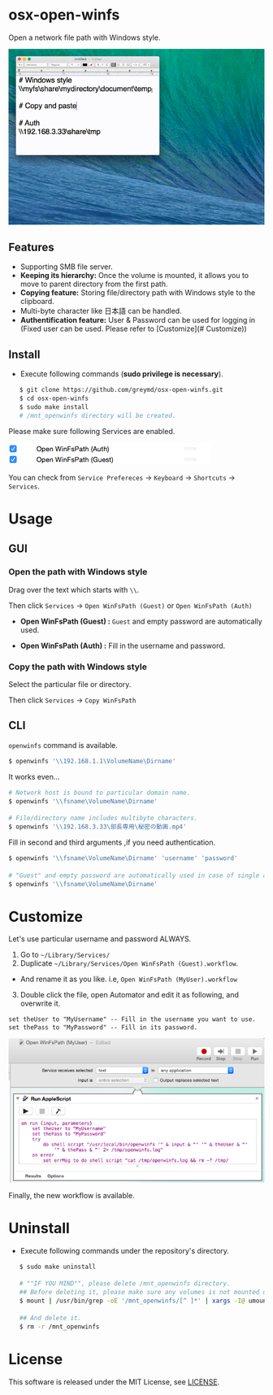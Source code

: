 # osx-open-winfs
Open a network file path with Windows style.

![animation](./img/osx-open-winfs-movie.gif)

## Features
 * Supporting SMB file server.
 * **Keeping its hierarchy:**  Once the volume is mounted, it allows you to move to parent directory from the first path.
 * **Copying feature:** Storing file/directory path with Windows style to the clipboard.
 * Multi-byte character like 日本語 can be handled.
 * **Authentification feature:** User & Password can be used for logging in (Fixed user can be used. Please refer to [Customize](# Customize))

## Install

* Execute following commands (**sudo privilege is necessary**).

```sh
   $ git clone https://github.com/greymd/osx-open-winfs.git
   $ cd osx-open-winfs
   $ sudo make install
   # /mnt_openwinfs directory will be created.
```

Please make sure following Services are enabled.

![animation](./img/service-preferences.png)

You can check from `Service Prefereces` -> `Keyboard` -> `Shortcuts` -> `Services`.

# Usage

## GUI

### Open the path with Windows style

Drag over the text which starts with `\\`.

Then click `Services` -> `Open WinFsPath (Guest)` or `Open WinFsPath (Auth)`

* **Open WinFsPath (Guest) :** `Guest` and empty password are automatically used.

* **Open WinFsPath (Auth) :** Fill in the username and password.

### Copy the path with Windows style

Select the particular file or directory.

Then click `Services` -> `Copy WinFsPath`

## CLI

``openwinfs`` command is available.

```sh
$ openwinfs '\\192.168.1.1\VolumeName\Dirname'
```

It works even...

```sh
# Network host is bound to particular domain name.
$ openwinfs '\\fsname\VolumeName\Dirname'

# File/directory name includes multibyte characters.
$ openwinfs '\\192.168.3.33\部長専用\秘密の動画.mp4'
```

Fill in second and third arguments ,if you need authentication.

```sh
$ openwinfs '\\fsname\VolumeName\Dirname' 'username' 'password'

# "Guest" and empty password are automatically used in case of single argument.
$ openwinfs '\\fsname\VolumeName\Dirname'
```

# Customize
Let's use particular username and password ALWAYS.

1. Go to `~/Library/Services/`
2. Duplicate `~/Library/Services/Open WinFsPath (Guest).workflow`.
+ And rename it as you like. i.e, `Open WinFsPath (MyUser).workflow`
3. Double click the file, open Automator and edit it as following, and overwrite it.

```AppleScript
set theUser to "MyUsername" -- Fill in the username you want to use.
set thePass to "MyPassword" -- Fill in its password.
```

![animation](./img/customize.png)

Finally, the new workflow is available.

# Uninstall
* Execute following commands under the repository's directory.

```sh
   $ sudo make uninstall

   # ""IF YOU MIND"", please delete /mnt_openwinfs directory.
   ## Before deleting it, please make sure any volumes is not mounted under /mnt_openwinfs directory.
   $ mount | /usr/bin/grep -oE '/mnt_openwinfs/[^ ]*' | xargs -I@ umount @

   ## And delete it.
   $ rm -r /mnt_openwinfs
```

# License
This software is released under the MIT License, see [LICENSE](./LICENSE).
